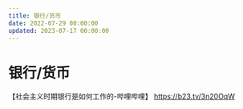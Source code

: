 ```yaml
---
title: 银行/货币
date: 2022-07-29 00:00:00
updated: 2023-07-17 00:00:00
---
```


# 银行/货币

【社会主义时期银行是如何工作的-哔哩哔哩】 https://b23.tv/3n20OqW
